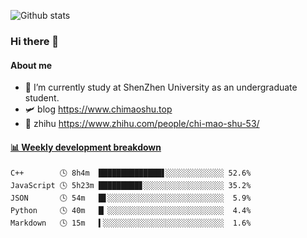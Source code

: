![Github stats](https://github-readme-stats.vercel.app/api?username=chimaoshu&show_icons=true&theme=cobalt)

### Hi there 👋

#### About me

- 🏫 I’m currently study at ShenZhen University as an undergraduate student.
- 🛩️ blog  https://www.chimaoshu.top
- 🎯 zhihu https://www.zhihu.com/people/chi-mao-shu-53/

<!-- waka-box start -->
#### <a href="https://gist.github.com/e235103f6d3ace58395a9ff863c34467" target="_blank">📊 Weekly development breakdown</a>
```text
C++        🕓 8h4m  ██████████████▋░░░░░░░░░░░░░ 52.6%
JavaScript 🕓 5h23m █████████▊░░░░░░░░░░░░░░░░░░ 35.2%
JSON       🕓 54m   █▋░░░░░░░░░░░░░░░░░░░░░░░░░░  5.9%
Python     🕓 40m   █▏░░░░░░░░░░░░░░░░░░░░░░░░░░  4.4%
Markdown   🕓 15m   ▍░░░░░░░░░░░░░░░░░░░░░░░░░░░  1.6%
```
<!-- Powered by https://github.com/YouEclipse/waka-box-go . -->
<!-- waka-box end -->
